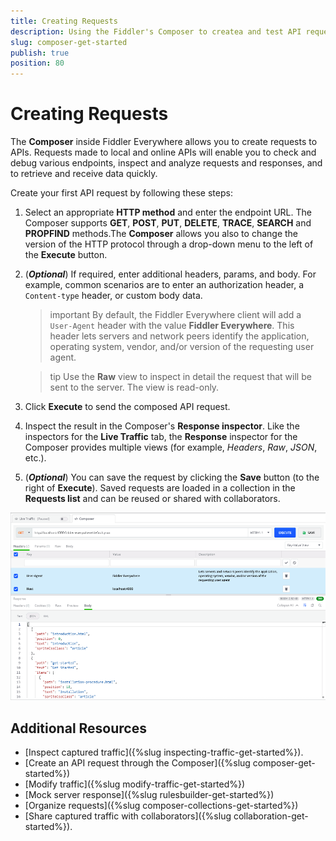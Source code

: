 ```yaml
---
title: Creating Requests
description: Using the Fiddler's Composer to createa and test API requests
slug: composer-get-started
publish: true
position: 80
---
```


# Creating Requests

The **Composer** inside Fiddler Everywhere allows you to create requests to APIs. Requests made to local and online APIs will enable you to check and debug various endpoints, inspect and analyze requests and responses, and to retrieve and receive data quickly.

Create your first API request by following these steps:

1. Select an appropriate **HTTP method** and enter the endpoint URL. The Composer supports **GET**, **POST**, **PUT**, **DELETE**, **TRACE**, **SEARCH** and **PROPFIND** methods.The **Composer** allows you also to change the version of the HTTP protocol through a drop-down menu to the left of the **Execute** button.

2. (**_Optional_**) If required, enter additional headers, params, and body. For example, common scenarios are to enter an authorization header, a `Content-type` header, or custom body data.

    >important By default, the Fiddler Everywhere client will add a `User-Agent` header with the value __Fiddler Everywhere__. This header lets servers and network peers identify the application, operating system, vendor, and/or version of the requesting user agent.

    >tip Use the **Raw** view to inspect in detail the request that will be sent to the server. The view is read-only.

3. Click **Execute** to send the composed API request.

4. Inspect the result in the Composer's **Response inspector**. Like the inspectors for the **Live Traffic** tab, the **Response** inspector for the Composer provides multiple views (for example, *Headers*, *Raw*, *JSON*, etc.).

5. (**_Optional_**) You can save the request by clicking the **Save** button (to the right of **Execute**). Saved requests are loaded in a collection in the **Requests list** and can be reused or shared with collaborators.

![Creating API request](../images/composer/create-api-request.png)

## Additional Resources

- [Inspect captured traffic]({%slug inspecting-traffic-get-started%}).
- [Create an API request through the Composer]({%slug composer-get-started%})
- [Modify traffic]({%slug modify-traffic-get-started%})
- [Mock server response]({%slug rulesbuilder-get-started%})
- [Organize requests]({%slug composer-collections-get-started%})
- [Share captured traffic with collaborators]({%slug collaboration-get-started%}).
